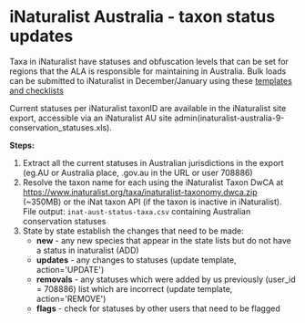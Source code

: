 # iNaturalist Australia - taxon status updates

Taxa in iNaturalist have statuses and obfuscation levels that can be set for regions that the ALA is responsible for maintaining in Australia. Bulk loads can be submitted to iNaturalist in December/January using these [templates and checklists](https://docs.google.com/spreadsheets/d/1yTwWh4d-lHeaBGCB9m70-HKEMtvrquHsPu3Zrgz9BcE/edit#gid=1531097917)

Current statuses per iNaturalist taxonID are available in the iNaturalist site export, accessible via an iNaturalist AU site admin(inaturalist-australia-9-conservation_statuses.xls).

**Steps:**
1. Extract all the current statuses in Australian jurisdictions in the export (eg.AU or Australia place, .gov.au in the URL or user 708886)
2. Resolve the taxon name for each using the iNaturalist Taxon DwCA at https://www.inaturalist.org/taxa/inaturalist-taxonomy.dwca.zip (~350MB) or the iNat taxon API (if the taxon is inactive in iNaturalist). File output: `inat-aust-status-taxa.csv` containing Australian conservation statuses
3. State by state establish the changes that need to be made:
   * **new** - any new species that appear in the state lists but do not have a status in inaturalist (ADD)
   * **updates** - any changes to statuses (update template, action='UPDATE')
   * **removals** - any statuses which were added by us previously (user_id = 708886) list which are incorrect (update template, action='REMOVE')
   * **flags** - check for statuses by other users that need to be flagged